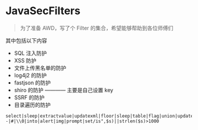 # JavaSecFilters
> 为了准备 AWD，写了个 Filter 的集合，希望能够帮助到各位师傅们

其中包括以下内容

- SQL 注入防护
- XSS 防护
- 文件上传黑名单的防护
- log4j2 的防护
- fastjson 的防护
- shiro 的防护 ———— 主要是自己设置 key
- SSRF 的防护
- 目录遍历的防护



```none
select|sleep|extractvalue|updatexml|floor|sleep|table|flag|union|update|and|or|delete|insert|truncate|char|substr|ascii|declare|exec|count|master|into|drop|execute|table|\\\\$|\'|\"|--|#|\\0|into|alert|img|prompt|set/is",$s)||strlen($s)>1000
```

